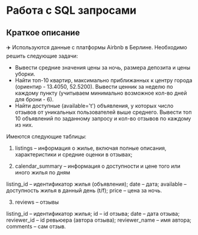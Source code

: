 # Работа с SQL запросами

## Краткое описание
✈️ Используются данные с платформы Airbnb в Берлине. Необходимо решить следующие задачи:

- Вывести средние значения цены за ночь, размера депозита и цены уборки. 
- Найти топ-10 квартир, максимально приближанных к центру города (ориентир - 13.4050, 52.5200). Вывести ценник за неделю по каждому пункту (учитываем минимально возможное кол-во дней для брони - 6).
- Найти доступные (available='t') объявления, у которых число отзывов от уникальных пользователей выше среднего. Вывести топ 10 объявлений по заданному запросу и кол-во отзывов по каждому из них.


Имеются следующие таблицы:

1. listings – информация о жилье, включая полные описания, характеристики и средние оценки в отзывах;

2. calendar_summary – информация о доступности и цене того или иного жилья по дням

listing_id – идентификатор жилья (объявления);
date – дата;
available – доступность жилья в данный день (t/f);
price – цена за ночь.

3. reviews – отзывы

listing_id –  идентификатор жилья;
id – id отзыва;
date – дата отзыва;
reviewer_id – id ревьюера (автора отзыва);
reviewer_name – имя автора;
comments – сам отзыв.
